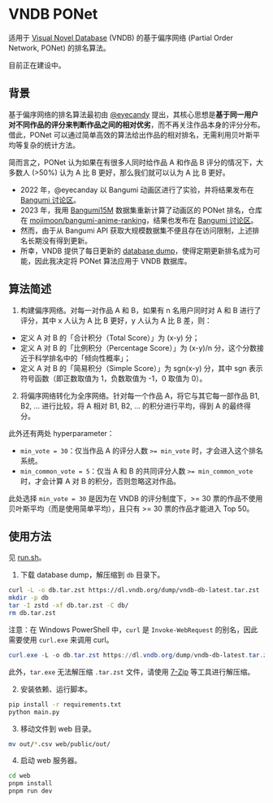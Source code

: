 # VNDB PONet

适用于 [Visual Novel Database](https://vndb.org/) (VNDB) 的基于偏序网络 (Partial Order Network, PONet) 的排名算法。

目前正在建设中。

## 背景

基于偏序网络的排名算法最初由 [@eyecandy](https://bgm.tv/user/eyecandy) 提出，其核心思想是**基于同一用户对不同作品的评分来判断作品之间的相对优劣**，而不再关注作品本身的评分分布。借此，PONet 可以通过简单高效的算法给出作品的相对排名，无需利用贝叶斯平均等复杂的统计方法。

简而言之，PONet 认为如果在有很多人同时给作品 A 和作品 B 评分的情况下，大多数人 (>50%) 认为 A 比 B 更好，那么我们就可以认为 A 比 B 更好。

- 2022 年，@eyecanday 以 Bangumi 动画区进行了实验，并将结果发布在 [Bangumi 讨论区](https://bgm.tv/group/topic/371075)。
- 2023 年，我用 [Bangumi15M](https://www.kaggle.com/datasets/klion23/bangumi15m) 数据集重新计算了动画区的 PONet 排名，仓库在 [mojimoon/bangumi-anime-ranking](https://github.com/mojimoon/bangumi-anime-ranking/tree/main/ponet)，结果也发布在 [Bangumi 讨论区](https://bgm.tv/group/topic/382497)。
- 然而，由于从 Bangumi API 获取大规模数据集不便且存在访问限制，上述排名长期没有得到更新。
- 所幸，VNDB 提供了每日更新的 [database dump](https://vndb.org/d14)，使得定期更新排名成为可能，因此我决定将 PONet 算法应用于 VNDB 数据库。

## 算法简述

1. 构建偏序网络。对每一对作品 A 和 B，如果有 n 名用户同时对 A 和 B 进行了评分，其中 x 人认为 A 比 B 更好，y 人认为 A 比 B 差，则：

- 定义 A 对 B 的「合计积分（Total Score）」为 (x-y) 分；
- 定义 A 对 B 的「比例积分（Percentage Score）」为 (x-y)/n 分，这个分数接近于科学排名中的「倾向性概率」；
- 定义 A 对 B 的「简易积分（Simple Score）」为 sgn(x-y) 分，其中 sgn 表示符号函数（即正数取值为 1，负数取值为 -1，0 取值为 0）。

2. 将偏序网络转化为全序网络。针对每一个作品 A，将它与其它每一部作品 B1, B2, ... 进行比较，将 A 相对 B1, B2, ... 的积分进行平均，得到 A 的最终得分。

此外还有两处 hyperparameter：

- `min_vote = 30`：仅当作品 A 的评分人数 `>= min_vote` 时，才会进入这个排名系统。
- `min_common_vote = 5`：仅当 A 和 B 的共同评分人数 `>= min_common_vote` 时，才会计算 A 对 B 的积分，否则忽略这对作品。

此处选择 `min_vote = 30` 是因为在 VNDB 的评分制度下，>= 30 票的作品不使用贝叶斯平均（而是使用简单平均），且只有 >= 30 票的作品才能进入 Top 50。

## 使用方法

见 [run.sh](run.sh)。

1. 下载 database dump，解压缩到 `db` 目录下。

```bash
curl -L -o db.tar.zst https://dl.vndb.org/dump/vndb-db-latest.tar.zst
mkdir -p db
tar -I zstd -xf db.tar.zst -C db/
rm db.tar.zst
```

注意：在 Windows PowerShell 中，`curl` 是 `Invoke-WebRequest` 的别名，因此需要使用 `curl.exe` 来调用 curl。

```powershell
curl.exe -L -o db.tar.zst https://dl.vndb.org/dump/vndb-db-latest.tar.zst
```

此外，`tar.exe` 无法解压缩 `.tar.zst` 文件，请使用 [7-Zip](https://www.7-zip.org/) 等工具进行解压缩。

2. 安装依赖、运行脚本。

```bash
pip install -r requirements.txt
python main.py
```

3. 移动文件到 web 目录。

```bash
mv out/*.csv web/public/out/
```

4. 启动 web 服务器。

```bash
cd web
pnpm install
pnpm run dev
```

